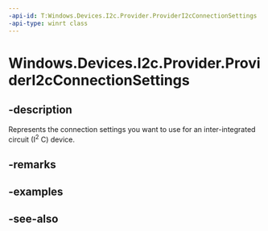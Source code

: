----api-id: T:Windows.Devices.I2c.Provider.ProviderI2cConnectionSettings
-api-type: winrt class
---<!-- Class syntax.public class ProviderI2cConnectionSettings : Windows.Devices.I2c.Provider.IProviderI2cConnectionSettings--># Windows.Devices.I2c.Provider.ProviderI2cConnectionSettings## -descriptionRepresents the connection settings you want to use for an inter-integrated circuit (I<sup>2</sup> C) device.## -remarks## -examples## -see-also